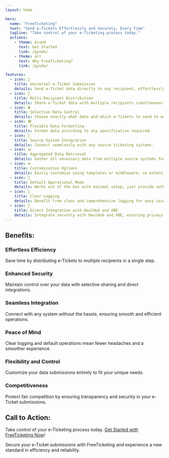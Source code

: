 ```yaml
---
layout: home

hero:
  name: "FreeTicketing"
  text: "Send e-Tickets Effortlessly and Securely, Every Time"
  tagline: "Take control of your e-Ticketing process today."
  actions:
    - theme: brand
      text: Get Started
      link: /guide/
    - theme: alt
      text: Why FreeTicketing?
      link: /guide/

features:
  - icon: 🎫
    title: Universal e-Ticket Submission
    details: Send e-Ticket data directly to any recipient, effortlessly.
  - icon: 📧
    title: Multi-Recipient Distribution
    details: Share e-Ticket data with multiple recipients simultaneously.
  - icon: 🔒
    title: Selective Data Control
    details: Choose exactly what data and which e-Tickets to send to each recipient.
  - icon: 🛠️
    title: Flexible Data Formatting
    details: Format data according to any specification required.
  - icon: 🔄
    title: Source System Integration
    details: Connect seamlessly with any source ticketing systems.
  - icon: 📊
    title: Aggregated Data Retrieval
    details: Gather all necessary data from multiple source systems for a comprehensive view.
  - icon: ⚙️
    title: Customization Options
    details: Easily customize using templates or middleware; no extensive setup required.
  - icon: 🚀
    title: Default Operational Mode
    details: Works out of the box with minimal setup; just provide authentication.
  - icon: 📝
    title: Clear Logging
    details: Benefit from clear and comprehensive logging for easy issue diagnosis.
  - icon: 🔗
    title: Direct Integration with HaulHub and XBE
    details: Integrate securely with HaulHub and XBE, ensuring privacy and security.
---
```


## Benefits:

### Effortless Efficiency

Save time by distributing e-Tickets to multiple recipients in a single step.

### Enhanced Security

Maintain control over your data with selective sharing and direct integrations.

### Seamless Integration

Connect with any system without the hassle, ensuring smooth and efficient operations.

### Peace of Mind

Clear logging and default operations mean fewer headaches and a smoother experience.

### Flexibility and Control

Customize your data submissions entirely to fit your unique needs.

### Competitiveness

Protect fair competition by ensuring transparency and security in your e-Ticket submissions.

## Call to Action:

Take control of your e-Ticketing process today. [Get Started with FreeTicketing Now](#)!

Secure your e-Ticket submissions with FreeTicketing and experience a new standard in efficiency and reliability.

<style>
:root {
  --vp-home-hero-name-color: transparent;
  --vp-home-hero-name-background: -webkit-linear-gradient(120deg, #bd34fe 30%, #41d1ff);

  --vp-home-hero-image-background-image: linear-gradient(-45deg, #bd34fe 50%, #47caff 50%);
  --vp-home-hero-image-filter: blur(44px);
}

@media (min-width: 640px) {
  :root {
    --vp-home-hero-image-filter: blur(56px);
  }
}

@media (min-width: 960px) {
  :root {
    --vp-home-hero-image-filter: blur(68px);
  }
}
</style>
